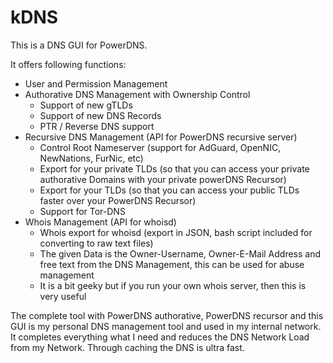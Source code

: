 # kDNS

This is a DNS GUI for PowerDNS.

It offers following functions:

- User and Permission Management
- Authorative DNS Management with Ownership Control
  - Support of new gTLDs
  - Support of new DNS Records
  - PTR / Reverse DNS support
- Recursive DNS Management (API for PowerDNS recursive server)
  - Control Root Nameserver (support for AdGuard, OpenNIC, NewNations, FurNic, etc)
  - Export for your private TLDs (so that you can access your private authorative Domains with your private powerDNS Recursor)
  - Export for your TLDs (so that you can access your public TLDs faster over your PowerDNS Recursor)
  - Support for Tor-DNS
- Whois Management (API for whoisd)
  - Whois export for whoisd (export in JSON, bash script included for converting to raw text files)
  - The given Data is the Owner-Username, Owner-E-Mail Address and free text from the DNS Management, this can be used for abuse management
  - It is a bit geeky but if you run your own whois server, then this is very useful

The complete tool with PowerDNS authorative, PowerDNS recursor and this GUI is my personal DNS management tool and used in my internal network. It completes everything what I need and reduces the DNS Network Load from my Network. Through caching the DNS is ultra fast.
